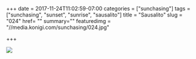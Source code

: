 +++
date = 2017-11-24T11:02:59-07:00
categories = ["sunchasing"]
tags = ["sunchasing", "sunset", "sunrise", "sausalito"]
title = "Sausalito"
slug = "024"
href= ""
summary=""
featuredimg = "//media.konigi.com/sunchasing/024.jpg"

+++

<img src="//media.konigi.com/sunchasing/024.jpg" />
